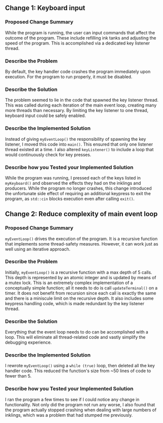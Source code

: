## Change 1: Keyboard input


### Proposed Change Summary

While the program is running, the user can input commands that affect the outcome of the program.
These include refilling ink tanks and adjusting the speed of the program.
This is accomplished via a dedicated key listener thread.

### Describe the Problem

By default, the key handler code crashes the program immediately upon execution.
For the program to run properly, it must be disabled.

### Describe the Solution

The problem seemed to lie in the code that spawned the key listener thread.
This was called during each iteration of the main event loop, creating many more threads than necessary.
By limiting the key listener to one thread, keyboard input could be safely enabled.

### Describe the Implemented Solution

Instead of giving `myEventLoop()` the responsibility of spawning the key listener, I moved this code into `main()`.
This ensured that only one listener thread existed at a time.
I also altered `keyListener()` to include a loop that would continuously check for key presses.

### Describe how you Tested your Implemented Solution

While the program was running, I pressed each of the keys listed in `myKeyboard()` and observed the effects they had on the inklings and producers.
While the program no longer crashes, this change introduced the unfortunate side effect of requiring an additional keypress to exit the program, as `std::cin` blocks execution even after calling `exit()`.



## Change 2: Reduce complexity of main event loop


### Proposed Change Summary

`myEventLoop()` drives the execution of the program.
It is a recursive function that implements some thread-safety measures.
However, it can work just as well using an iterative approach.

### Describe the Problem

Initially, `myEventLoop()` is a recursive function with a max depth of 5 calls.
This depth is represented by an atomic integer and is updated by means of a mutex lock.
This is an extremely complex implementation of a conceptually simple function; all it needs to do is call `updateTerminal()` on a timer.
It does not benefit from recursion since each call is exactly the same and there is a miniscule limit on the recursive depth.
It also includes some keypress handling code, which is made redundant by the key listener thread.

### Describe the Solution

Everything that the event loop needs to do can be accomplished with a loop.
This will eliminate all thread-related code and vastly simplify the debugging experience.

### Describe the Implemented Solution

I rewrote `myEventLoop()` using a `while (true)` loop, then deleted all the key handler code.
This reduced the function's size from ~50 lines of code to fewer than 5.

### Describe how you Tested your Implemented Solution

I ran the program a few times to see if I could notice any change in functionality.
Not only did the program not run any worse, I also found that the program actually stopped crashing when dealing with large numbers of inklings, which was a problem that had stumped me previously.